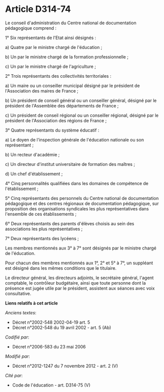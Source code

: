 # Article D314-74

Le conseil d'administration du Centre national de documentation pédagogique comprend : 

1° Six représentants de l'Etat ainsi désignés : 

a) Quatre par le ministre chargé de l'éducation ; 

b) Un par le ministre chargé de la formation professionnelle ; 

c) Un par le ministre chargé de l'agriculture ; 

2° Trois représentants des collectivités territoriales : 

a) Un maire ou un conseiller municipal désigné par le président de l'Association des maires de France ; 

b) Un président de conseil général ou un conseiller général, désigné par le président de l'Assemblée des départements de
France ; 

c) Un président de conseil régional ou un conseiller régional, désigné par le président de l'Association des régions de
France ; 

3° Quatre représentants du système éducatif : 

a) Le doyen de l'inspection générale de l'éducation nationale ou son représentant ; 

b) Un recteur d'académie ; 

c) Un directeur d'institut universitaire de formation des maîtres ; 

d) Un chef d'établissement ; 

4° Cinq personnalités qualifiées dans les domaines de compétence de l'établissement ; 

5° Cinq représentants des personnels du Centre national de documentation pédagogique et des centres régionaux de
documentation pédagogique, sur proposition des organisations syndicales les plus représentatives dans l'ensemble de ces
établissements ; 

6° Deux représentants des parents d'élèves choisis au sein des associations les plus représentatives ; 

7° Deux représentants des lycéens ; 

Les membres mentionnés aux 3° à 7° sont désignés par le ministre chargé de l'éducation. 

Pour chacun des membres mentionnés aux 1°, 2° et 5° à 7°, un suppléant est désigné dans les mêmes conditions que le
titulaire. 

Le directeur général, les directeurs adjoints, le secrétaire général, l'agent comptable, le        contrôleur budgétaire,
ainsi que toute personne dont la présence est jugée utile par le président, assistent aux séances avec voix consultative.

**Liens relatifs à cet article**

_Anciens textes_:

  - Décret n°2002-548 2002-04-19 art. 5
  - Décret n°2002-548 du 19 avril 2002 - art. 5 (Ab)

_Codifié par_:

  - Décret n°2006-583 du 23 mai 2006

_Modifié par_:

  - Décret n°2012-1247 du 7 novembre 2012 - art. 2 (V)

_Cité par_:

  - Code de l'éducation - art. D314-75 (V)
